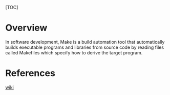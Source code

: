 [TOC]

# Overview

In software development, Make is a build automation tool that
automatically builds executable programs and libraries from source code
by reading files called Makefiles which specify how to derive the target
program.

# References

[wiki](https://en.wikipedia.org/wiki/Make_(software))
